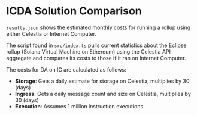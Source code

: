 # ICDA Solution Comparison 
`results.json` shows the estimated monthly costs for running a rollup using either Celestia or Internet Computer.

The script found in `src/index.ts` pulls current statistics about the Eclipse rollup (Solana Virtual Machine on Ethereum) using the Celestia API aggregate and compares its costs to those if it ran on Internet Computer.

The costs for DA on IC are calculated as follows:

- **Storage**: Gets a daily estimate for storage on Celestia, multiplies by 30 (days)
- **Ingress**: Gets a daily message count and size on Celestia, multiplies by 30 (days)
- **Execution**: Assumes 1 million instruction executions
